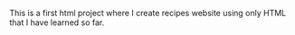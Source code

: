 This is a first html project where I create recipes website using only HTML that I have learned so far.